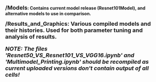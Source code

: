 <b><font size = 4>/Models<b></font>: Contains current model release (Resnet101Model), and alternative models to use in comparison.</b></font>

<b><font size = 4>/Results_and_Graphics</b><font>: Various compiled models and their histories. Used for both parameter tuning and analysis of results.</b></font>

***NOTE: The files 'Resnet50_VS_Resnet101_VS_VGG16.ipynb' and 'Multimodel_Printing.ipynb' should be recompiled as current uploaded versions don't contain output of all cells!***
